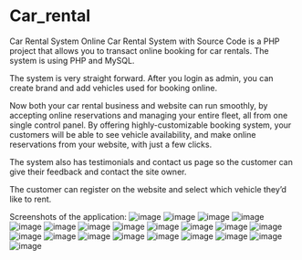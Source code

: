 # Car_rental
Car Rental System Online Car Rental System with Source Code is a PHP project that allows you to transact online booking for car rentals. The system is using PHP and MySQL.

The system is very straight forward. After you login as admin, you can create brand and add vehicles used for booking online.

Now both your car rental business and website can run smoothly, by accepting online reservations and managing your entire fleet, all from one single control panel. By offering highly-customizable booking system, your customers will be able to see vehicle availability, and make online reservations from your website, with just a few clicks.

The system also has testimonials and contact us page so the customer can give their feedback and contact the site owner.

The customer can register on the website and select which vehicle they’d like to rent.


Screenshots of the application: 
![image](https://user-images.githubusercontent.com/63603753/168795291-4f715105-1569-4e94-a982-64f692cc5f18.png)
![image](https://user-images.githubusercontent.com/63603753/168795369-ca73f262-dacc-46c7-bd49-1c0ae94ed88e.png)
![image](https://user-images.githubusercontent.com/63603753/168795490-2f6a6d26-5ae5-4a82-b941-648fb9c791ea.png)
![image](https://user-images.githubusercontent.com/63603753/168795599-05a75936-aa96-44dd-b510-679cd30064ec.png)
![image](https://user-images.githubusercontent.com/63603753/168795631-a5dbf91f-d59d-4e12-a23e-6fd013e4c9b8.png)
![image](https://user-images.githubusercontent.com/63603753/168795643-e7a8d5c2-5bec-447e-8688-a79241dc0a11.png)
![image](https://user-images.githubusercontent.com/63603753/168795739-4917b594-4594-4bc7-9ebb-ce721b7b4c01.png)
![image](https://user-images.githubusercontent.com/63603753/168795802-6273fbcc-312d-4d55-a30a-5bc67bde8943.png)
![image](https://user-images.githubusercontent.com/63603753/168795860-eaa051bc-5927-4c05-a7d1-3baa2dc175ea.png)
![image](https://user-images.githubusercontent.com/63603753/168795923-b10ee1e8-4583-44d9-a1d2-c817e292e30e.png)
![image](https://user-images.githubusercontent.com/63603753/168795961-da9216ac-79c0-4955-ad26-5b89f48b4fd8.png)
![image](https://user-images.githubusercontent.com/63603753/168806538-43b17b60-f7f5-4450-b01c-779fef662191.png)
![image](https://user-images.githubusercontent.com/63603753/168806589-b83194fd-67f9-4778-b0fe-1357dc444d5d.png)
![image](https://user-images.githubusercontent.com/63603753/168806688-5f8cc93b-5b11-4a5a-ab80-ee623e6d493e.png)
![image](https://user-images.githubusercontent.com/63603753/168806865-996ba3fc-f56a-4089-84b8-72e1b083bdbc.png)
![image](https://user-images.githubusercontent.com/63603753/168806935-0fc7305d-d68e-48c0-af60-1181fb24be93.png)
![image](https://user-images.githubusercontent.com/63603753/168806957-8c4ff4df-80ad-4579-a6d8-08335d1ff31b.png)
![image](https://user-images.githubusercontent.com/63603753/168806992-d02debe0-0b35-4a03-bbc9-99400e0bdfa3.png)
![image](https://user-images.githubusercontent.com/63603753/168807080-641d38d3-a7cb-4a4c-9393-8bb3ce3bb917.png)
![image](https://user-images.githubusercontent.com/63603753/168807136-ebd82389-4732-49a4-8409-107559cad80c.png)
![image](https://user-images.githubusercontent.com/63603753/168807190-e94ffea9-1ce0-4c79-b526-e78a8ab93a0b.png)
